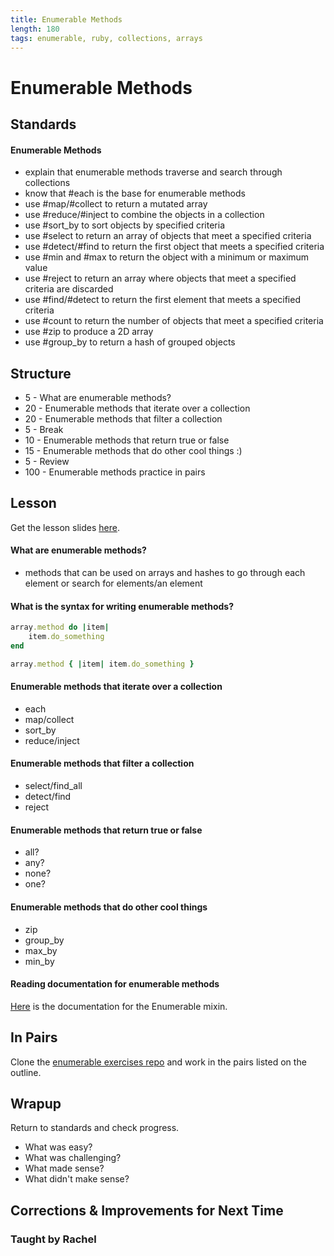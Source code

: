 ```yaml
---
title: Enumerable Methods
length: 180
tags: enumerable, ruby, collections, arrays
---
```


# Enumerable Methods

## Standards

#### Enumerable Methods

* explain that enumerable methods traverse and search through collections
* know that #each is the base for enumerable methods
* use #map/#collect to return a mutated array
* use #reduce/#inject to combine the objects in a collection
* use #sort_by to sort objects by specified criteria
* use #select to return an array of objects that meet a specified criteria
* use #detect/#find to return the first object that meets a specified criteria
* use #min and #max to return the object with a minimum or maximum value
* use #reject to return an array where objects that meet a specified criteria are discarded
* use #find/#detect to return the first element that meets a specified criteria
* use #count to return the number of objects that meet a specified criteria
* use #zip to produce a 2D array
* use #group_by to return a hash of grouped objects

## Structure

* 5 - What are enumerable methods? 
* 20 - Enumerable methods that iterate over a collection 
* 20 - Enumerable methods that filter a collection 
* 5 - Break
* 10 - Enumerable methods that return true or false 
* 15 - Enumerable methods that do other cool things :) 
* 5 - Review
* 100 - Enumerable methods practice in pairs

## Lesson
Get the lesson slides [here](https://www.dropbox.com/sh/5ftj3s4ih89dv1f/AABNM-gkhkOnIxuyfaFkGi4Ya?dl=0).
#### What are enumerable methods?

* methods that can be used on arrays and hashes to go through each element or search for elements/an element

#### What is the syntax for writing enumerable methods?

```ruby
array.method do |item|
	item.do_something
end
```

```ruby
array.method { |item| item.do_something }
```

#### Enumerable methods that iterate over a collection 
* each
* map/collect
* sort_by
* reduce/inject

#### Enumerable methods that filter a collection 
* select/find_all
* detect/find
* reject

#### Enumerable methods that return true or false 
* all?
* any?
* none?
* one?

#### Enumerable methods that do other cool things 
* zip
* group_by
* max_by
* min_by

#### Reading documentation for enumerable methods
[Here](http://ruby-doc.org/core-2.1.2/Enumerable.html) is the documentation for the Enumerable mixin. 

## In Pairs

Clone the [enumerable exercises repo](https://github.com/JumpstartLab/enums-exercises) and work in the pairs listed on the outline. 

## Wrapup

Return to standards and check progress.
* What was easy?
* What was challenging?
* What made sense?
* What didn't make sense?

## Corrections & Improvements for Next Time

### Taught by Rachel

